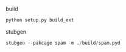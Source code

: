 build 
```bash
python setup.py build_ext
```


stubgen
```python
stubgen --pakcage spam -m ./build/spam.pyd
```